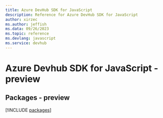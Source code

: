 ```yaml
---
title: Azure DevHub SDK for JavaScript
description: Reference for Azure DevHub SDK for JavaScript
author: xirzec
ms.author: jeffish
ms.data: 09/26/2023
ms.topic: reference
ms.devlang: javascript
ms.service: devhub
---
```

# Azure Devhub SDK for JavaScript - preview
## Packages - preview
[!INCLUDE [packages](devhub-index.md)]